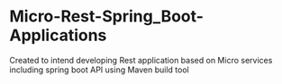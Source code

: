 # Micro-Rest-Spring_Boot-Applications
Created to intend developing Rest application based on Micro services including spring boot API using Maven build tool
